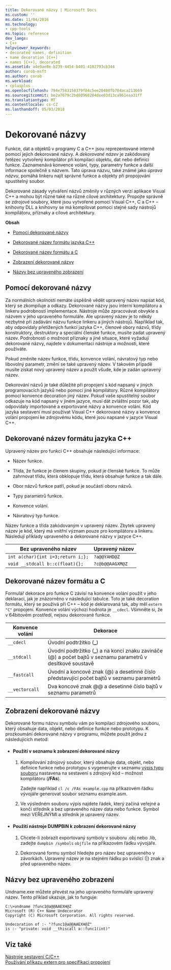```yaml
---
title: Dekorované názvy | Microsoft Docs
ms.custom: ''
ms.date: 11/04/2016
ms.technology:
- cpp-tools
ms.topic: reference
dev_langs:
- C++
helpviewer_keywords:
- decorated names, definition
- name decoration [C++]
- names [C++], decorated
ms.assetid: a4e9ae8e-b239-4454-b401-4102793cb344
author: corob-msft
ms.author: corob
ms.workload:
- cplusplus
ms.openlocfilehash: 794e7583158379f84c5ee20408fb784aca213669
ms.sourcegitcommit: be2a7679c2bd80968204dee03d13ca961eaa31ff
ms.translationtype: MT
ms.contentlocale: cs-CZ
ms.lasthandoff: 05/03/2018
---
```

# <a name="decorated-names"></a>Dekorované názvy
Funkce, dat a objektů v programy C a C++ jsou reprezentované interně pomocí jejich dekorované názvy. A *dekorované název* je zakódovaný řetězec vytvořený kompilátor při kompilaci objektu, dat nebo definici funkce. Zaznamenává konvence volání, typy, parametry funkce a další informace společně s názvem. Tato úprava názvu, také známé jako *úprava názvu*, pomáhá linkeru najít správné funkce a objekty při propojování spustitelný soubor.  
  
 Dekorované zásady vytváření názvů změnily v různých verzí aplikace Visual C++ a mohou být různé také na různé cílové architektury. Propojte správně se zdrojové soubory, které jsou vytvořené pomocí Visual C++, C a C++ – knihovny DLL a knihovny se má kompilovat pomocí stejné sady nástrojů kompilátoru, příznaky a cílové architektury.  
  
 **Obsah**  
  
-   [Pomocí dekorované názvy](#Using)  
  
-   [Dekorované název formátu jazyka C++](#Format)  
  
-   [Dekorované název formátu a C](#FormatC)  
  
-   [Zobrazení dekorované názvy](#Viewing)  
  
-   [Názvy bez upraveného zobrazení](#Undecorated)  
  
##  <a name="Using"></a> Pomocí dekorované názvy  
 Za normálních okolností nemáte úspěšně vědět upravený název napsat kód, který se zkompiluje a odkazy. Dekorované názvy jsou interní kompilátoru a linkeru podrobností implementace. Nástroje může zpracovávat obvykle s názvem v jeho upraveného formuláře. Ale upravený název je to někdy nezbytné při zadávání názvu funkce linkeru a jiných nástrojů. Například tak, aby odpovídaly přetížených funkcí jazyka C++, členové obory názvů, třídy konstruktory, destruktory a speciální členské funkce, musíte zadat upravený název. Podrobnosti o možnost příznaky a jiné situace, které vyžadují dekorované názvy, najdete v dokumentaci nástroje a možnosti, které používáte.  
  
 Pokud změníte název funkce, třídu, konvence volání, návratový typ nebo libovolný parametr, změní se také upravený název. V takovém případě musíte získat nový upravený název a použít všude, kde je zadán upravený název.  
  
 Dekorování názvů je také důležité při propojení s kód napsaný v jiných programovacích jazyků nebo pomocí jiné kompilátory. Různé kompilátory pomocí konvence decoration jiný název. Pokud vaše spustitelný soubor odkazuje na kód napsaný v jiném jazyce, musí dát zvláštní pozor tak, aby odpovídaly importované a exportované názvy a konvence volání. Kód jazyka sestavení musí používat Visual C++ dekorované názvy a konvence volání propojení ke zdrojovému kódu, které jsou napsané v jazyce Visual C++.  
  
##  <a name="Format"></a> Dekorované název formátu jazyka C++  
 Upravený název pro funkci C++ obsahuje následující informace:  
  
-   Název funkce.  
  
-   Třída, že funkce je členem skupiny, pokud je členské funkce. To může zahrnovat třídu, která obklopuje třídu, která obsahuje funkce a tak dále.  
  
-   Obor názvů funkce patří, pokud je součástí oboru názvů.  
  
-   Typy parametrů funkce.  
  
-   Konvence volání.  
  
-   Návratový typ funkce.  
  
 Název funkce a třída zakódovaným v upravený název. Zbytek upravený název je kód, který má vnitřní význam pouze pro kompilátoru a linkeru. Následují příklady upraveného a dekorované názvy v jazyce C++.  
  
|Bez upraveného název|Upravený název|  
|----------------------|--------------------|  
|`int a(char){int i=3;return i;};`|`?a@@YAHD@Z`|  
|`void __stdcall b::c(float){};`|`?c@b@@AAGXM@Z`|  
  
##  <a name="FormatC"></a> Dekorované název formátu a C  
 Formulář dekorace pro funkce C závisí na konvence volání použít v jeho deklaraci, jak je znázorněno v následující tabulce. Toto je také decoration formátu, který se používá při C++ – kód je deklarovaná tak, aby měl `extern "C"` propojení. Konvence volání výchozí hodnota je `__cdecl`. Všimněte si, že v 64bitovém prostředí, nejsou dekorované funkce.  
  
|Konvence volání|Dekorace|  
|------------------------|----------------|  
|`__cdecl`|Úvodní podtržítko (**_**)|  
|`__stdcall`|Úvodní podtržítko (**_**) a na konci znaku zavináče (@) a počet bajtů v seznamu parametrů v desítkové soustavě|  
|`__fastcall`|Úvodní a koncové znak (@) a desetinné číslo představující počet bajtů v seznamu parametrů|  
|`__vectorcall`|Dva koncové znak @@ a desetinné číslo bajtů v seznamu parametrů|  
  
##  <a name="Viewing"></a> Zobrazení dekorované názvy  
 Dekorované formu názvu symbolu vám po kompilaci zdrojového souboru, který obsahuje data, objekt, nebo definice funkce nebo prototypu. K prozkoumání dekorované názvy v programu, můžete použít jednu z následujících metod:  
  
-   #### <a name="to-use-a-listing-to-view-decorated-names"></a>Použití v seznamu k zobrazení dekorované názvy  
  
    1.  Kompilování zdrojový soubor, který obsahuje data, objekt, nebo definice funkce nebo prototypu s vygenerujte v seznamu [výpis typu souboru](../../build/reference/fa-fa-listing-file.md) nastavena na sestavení s zdrojový kód – možnost kompilátoru (**/FAs**).  
  
         Zadejte například `cl /c /FAs example.cpp` na příkazovém řádku vývojáře generovat soubor seznamu example.asm.  
  
    2.  Ve výsledném souboru výpis najdete řádek, který začíná veřejné a končí středník a bez upraveného název data nebo funkce. Symbol mezi VEŘEJNÝMI a středník je upravený název.  
  
-   #### <a name="to-use-dumpbin-to-view-decorated-names"></a>Použití nástroje DUMPBIN k zobrazení dekorované názvy  
  
    1.  Chcete-li zobrazit exportovaný symboly v souboru .obj nebo .lib, zadejte `dumpbin /symbols` `objfile` na příkazovém řádku vývojáře.  
  
    2.  Dekorované formu symbol hledejte pro název bez upraveného v závorkách. Upravený název je na stejném řádku po svislicí (&#124;) znak a před upraveného název.  
  
##  <a name="Undecorated"></a> Názvy bez upraveného zobrazení  
 Undname.exe můžete převést na jeho upraveného formuláře upravený název. Tento příklad ukazuje, jak to funguje:  
  
```  
C:\>undname ?func1@a@@AAEXH@Z  
Microsoft (R) C++ Name Undecorator  
Copyright (C) Microsoft Corporation. All rights reserved.  
  
Undecoration of :- "?func1@a@@AAEXH@Z"  
is :- "private: void __thiscall a::func1(int)"  
```  
  
## <a name="see-also"></a>Viz také  
 [Nástroje sestavení C/C++](../../build/reference/c-cpp-build-tools.md)   
 [Používání příkazu extern pro specifikaci propojení](../../cpp/using-extern-to-specify-linkage.md)